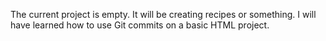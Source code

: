 The current project is empty. It will be creating recipes or something.
 I will have learned how to use Git commits on a basic HTML project.
 